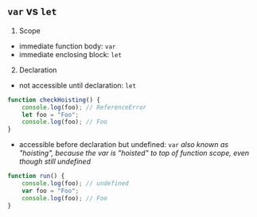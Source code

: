 ## `var` vs `let`
1. Scope
 * immediate function body: `var`
 * immediate enclosing block: `let`

2. Declaration
 * not accessible until declaration: `let`
```javascript
function checkHoisting() {
	console.log(foo); // ReferenceError
	let foo = "Foo";
	console.log(foo); // Foo
}
```
 * accessible before declaration but undefined: `var`
_also known as "hoisting", because the var is "hoisted" to top of function scope, even though still undefined_
```javascript
function run() {
	console.log(foo); // undefined
	var foo = "Foo";
	console.log(foo); // Foo
}
```

